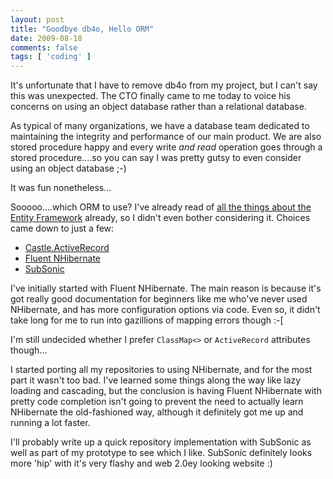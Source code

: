 ```yaml
---
layout: post
title: "Goodbye db4o, Hello ORM"
date: 2009-08-18
comments: false
tags: [ 'coding' ]
---
```

It's unfortunate that I have to remove db4o from my project, but I can't say this was unexpected.  The CTO finally came to me today to voice his concerns on using an object database rather than a relational database.

As typical of many organizations, we have a database team dedicated to maintaining the integrity and performance of our main product.  We are also stored procedure happy and every write *and read* operation goes through a stored procedure....so you can say I was pretty gutsy to even consider using an object database ;-)

It was fun nonetheless...

Sooooo....which ORM to use?  I've already read of [all the things about the Entity Framework](http://lmgtfy.com/?q=entity+framework+vote+of+no+confidence) already, so I didn't even bother considering it.  Choices came down to just a few:
- [Castle.ActiveRecord](http://www.castleproject.org/activerecord/index.html)
- [Fluent NHibernate](http://fluentnhibernate.org/)
- [SubSonic](http://www.subsonicproject.com/)


I've initially started with Fluent NHibernate.  The main reason is because it's got really good documentation for beginners like me who've never used NHibernate, and has more configuration options via code.  Even so, it didn't take long for me to run into gazillions of mapping errors though :-[

I'm still undecided whether I prefer `ClassMap<>` or `ActiveRecord` attributes though...

I started porting all my repositories to using NHibernate, and for the most part it wasn't too bad.  I've learned some things along the way like lazy loading and cascading, but the conclusion is having Fluent NHibernate with pretty code completion isn't going to prevent the need to actually learn NHibernate the old-fashioned way, although it definitely got me up and running a lot faster.

I'll probably write up a quick repository implementation with SubSonic as well as part of my prototype to see which I like.  SubSonic definitely looks more 'hip' with it's very flashy and web 2.0ey looking website :)
